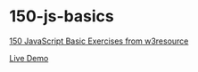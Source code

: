 # 150-js-basics
[150 JavaScript Basic Exercises from w3resource](https://www.w3resource.com/javascript-exercises/javascript-basic-exercises.php)

[Live Demo](https://yishuenlo.github.io/150-js-basics/)


